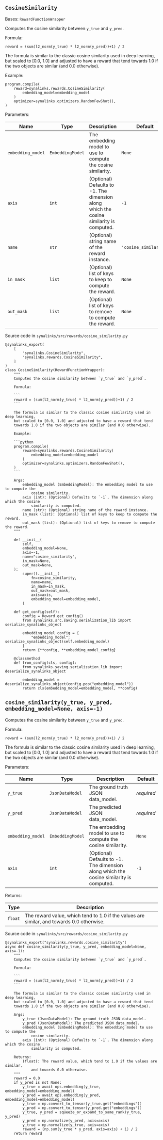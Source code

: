 ## `CosineSimilarity`

Bases: `RewardFunctionWrapper`

Computes the cosine similarity between `y_true` and `y_pred`.

Formula:

```
reward = (sum(l2_norm(y_true) * l2_norm(y_pred))+1) / 2
```

The formula is similar to the classic cosine similarity used in deep learning, but scaled to [0.0, 1.0] and adjusted to have a reward that tend towards 1.0 if the two objects are similar (and 0.0 otherwise).

Example:

```
program.compile(
    reward=synalinks.rewards.CosineSimilarity(
        embedding_model=embedding_model
    )
    optimizer=synalinks.optimizers.RandomFewShot(),
)
```

Parameters:

| Name              | Type             | Description                                                                             | Default               |
| ----------------- | ---------------- | --------------------------------------------------------------------------------------- | --------------------- |
| `embedding_model` | `EmbeddingModel` | The embedding model to use to compute the cosine similarity.                            | `None`                |
| `axis`            | `int`            | (Optional) Defaults to -1. The dimension along which the cosine similarity is computed. | `-1`                  |
| `name`            | `str`            | (Optional) string name of the reward instance.                                          | `'cosine_similarity'` |
| `in_mask`         | `list`           | (Optional) list of keys to keep to compute the reward.                                  | `None`                |
| `out_mask`        | `list`           | (Optional) list of keys to remove to compute the reward.                                | `None`                |

Source code in `synalinks/src/rewards/cosine_similarity.py`

````
@synalinks_export(
    [
        "synalinks.CosineSimilarity",
        "synalinks.rewards.CosineSimilarity",
    ]
)
class CosineSimilarity(RewardFunctionWrapper):
    """
    Computes the cosine similarity between `y_true` and `y_pred`.

    Formula:

    ```
    reward = (sum(l2_norm(y_true) * l2_norm(y_pred))+1) / 2
    ```

    The formula is similar to the classic cosine similarity used in deep learning,
    but scaled to [0.0, 1.0] and adjusted to have a reward that tend
    towards 1.0 if the two objects are similar (and 0.0 otherwise).

    Example:

    ```python
    program.compile(
        reward=synalinks.rewards.CosineSimilarity(
            embedding_model=embedding_model
        )
        optimizer=synalinks.optimizers.RandomFewShot(),
    )
    ```

    Args:
        embedding_model (EmbeddingModel): The embedding model to use to compute the
            cosine similarity.
        axis (int): (Optional) Defaults to `-1`. The dimension along which the cosine
            similarity is computed.
        name (str): (Optional) string name of the reward instance.
        in_mask (list): (Optional) list of keys to keep to compute the reward.
        out_mask (list): (Optional) list of keys to remove to compute the reward.
    """

    def __init__(
        self,
        embedding_model=None,
        axis=-1,
        name="cosine_similarity",
        in_mask=None,
        out_mask=None,
    ):
        super().__init__(
            fn=cosine_similarity,
            name=name,
            in_mask=in_mask,
            out_mask=out_mask,
            axis=axis,
            embedding_model=embedding_model,
        )

    def get_config(self):
        config = Reward.get_config()
        from synalinks.src.saving.serialization_lib import serialize_synalinks_object

        embedding_model_config = {
            "embedding_model": serialize_synalinks_object(self.embedding_model)
        }
        return {**config, **embedding_model_config}

    @classmethod
    def from_config(cls, config):
        from synalinks.saving.serialization_lib import deserialize_synalinks_object

        embedding_model = deserialize_synalinks_object(config.pop("embedding_model"))
        return cls(embedding_model=embedding_model, **config)
````

## `cosine_similarity(y_true, y_pred, embedding_model=None, axis=-1)`

Computes the cosine similarity between `y_true` and `y_pred`.

Formula:

```
reward = (sum(l2_norm(y_true) * l2_norm(y_pred))+1) / 2
```

The formula is similar to the classic cosine similarity used in deep learning, but scaled to [0.0, 1.0] and adjusted to have a reward that tend towards 1.0 if the two objects are similar (and 0.0 otherwise).

Parameters:

| Name              | Type             | Description                                                                             | Default    |
| ----------------- | ---------------- | --------------------------------------------------------------------------------------- | ---------- |
| `y_true`          | `JsonDataModel`  | The ground truth JSON data_model.                                                       | *required* |
| `y_pred`          | `JsonDataModel`  | The predicted JSON data_model.                                                          | *required* |
| `embedding_model` | `EmbeddingModel` | The embedding model to use to compute the cosine similarity.                            | `None`     |
| `axis`            | `int`            | (Optional) Defaults to -1. The dimension along which the cosine similarity is computed. | `-1`       |

Returns:

| Type    | Description                                                                               |
| ------- | ----------------------------------------------------------------------------------------- |
| `float` | The reward value, which tend to 1.0 if the values are similar, and towards 0.0 otherwise. |

Source code in `synalinks/src/rewards/cosine_similarity.py`

````
@synalinks_export("synalinks.rewards.cosine_similarity")
async def cosine_similarity(y_true, y_pred, embedding_model=None, axis=-1):
    """
    Computes the cosine similarity between `y_true` and `y_pred`.

    Formula:

    ```
    reward = (sum(l2_norm(y_true) * l2_norm(y_pred))+1) / 2
    ```

    The formula is similar to the classic cosine similarity used in deep learning,
    but scaled to [0.0, 1.0] and adjusted to have a reward that tend
    towards 1.0 if the two objects are similar (and 0.0 otherwise).

    Args:
        y_true (JsonDataModel): The ground truth JSON data_model.
        y_pred (JsonDataModel): The predicted JSON data_model.
        embedding_model (EmbeddingModel): The embedding model to use to compute the
            cosine similarity.
        axis (int): (Optional) Defaults to `-1`. The dimension along which the cosine
            similarity is computed.

    Returns:
        (float): The reward value, which tend to 1.0 if the values are similar,
            and towards 0.0 otherwise.
    """
    reward = 0.0
    if y_pred is not None:
        y_true = await ops.embedding(y_true, embedding_model=embedding_model)
        y_pred = await ops.embedding(y_pred, embedding_model=embedding_model)
        y_true = np.convert_to_tensor(y_true.get("embeddings"))
        y_pred = np.convert_to_tensor(y_pred.get("embeddings"))
        y_true, y_pred = squeeze_or_expand_to_same_rank(y_true, y_pred)
        y_pred = np.normalize(y_pred, axis=axis)
        y_true = np.normalize(y_true, axis=axis)
        reward = (np.sum(y_true * y_pred, axis=axis) + 1) / 2
    return reward
````

